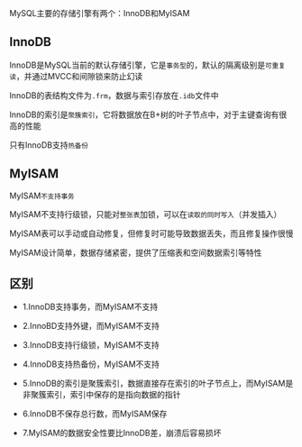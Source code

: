 MySQL主要的存储引擎有两个：InnoDB和MyISAM

## InnoDB

InnoDB是MySQL当前的默认存储引擎，它是`事务型`的，默认的隔离级别是`可重复读`，并通过MVCC和间隙锁来防止幻读

InnoDB的表结构文件为`.frm`，数据与索引存放在`.idb`文件中

InnoDB的索引是`聚簇索引`，它将数据放在B+树的叶子节点中，对于主键查询有很高的性能

只有InnoDB支持`热备份`

## MyISAM

MyISAM`不支持事务`

MyISAM不支持行级锁，只能对`整张表`加锁，可以在`读取的同时写入`（并发插入）

MyISAM表可以手动或自动修复，但修复时可能导致数据丢失，而且修复操作很慢

MyISAM设计简单，数据存储紧密，提供了压缩表和空间数据索引等特性

## 区别

- 1.InnoDB支持事务，而MyISAM不支持

- 2.InnoBD支持外键，而MyISAM不支持

- 3.InnoDB支持行级锁，MyISAM不支持

- 4.InnoDB支持热备份，MyISAM不支持

- 5.InnoDB的索引是聚簇索引，数据直接存在索引的叶子节点上，而MyISAM是非聚簇索引，索引中保存的是指向数据的指针

- 6.InnoDB不保存总行数，而MyISAM保存

- 7.MyISAM的数据安全性要比InnoDB差，崩溃后容易损坏